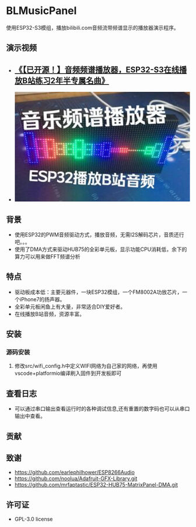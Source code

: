 # BLMusicPanel

使用ESP32-S3模组，播放bilibili.com音频流带频谱显示的播放器演示程序。

## 演示视频
 - ## [《【已开源！】音频频谱播放器，ESP32-S3在线播放B站练习2年半专属名曲》](https://www.bilibili.com/video/BV19C4y1V7A2/)
 - [<img src="./misc/video.jpg"  alt="Alt Text" width="480">](https://www.bilibili.com/video/BV19C4y1V7A2/)

 
## 背景
 - 使用ESP32的PWM音频驱动方式，播放音频，无需I2S解码芯片，音质还行吧。。。
 - 使用了DMA方式来驱动HUB75的全彩单元板，显示功能CPU消耗低，余下的算力可以用来做FFT频谱分析

## 特点

- 驱动板成本低：主要元器件，一块ESP32模组，一个FM8002A功放芯片，一个iPhone7的扬声器。
- 全彩单元板闲鱼上有大量，非常适合DIY爱好者。
- 在线播放B站音频，资源丰富。

## 安装

### 源码安装

1. 修改src/wifi_config.h中定义WIFI网络为自己家的网络，再使用vscode+platformio编译刷入固件到开发板即可

## 查看日志
  - 可以通过串口输出查看运行时的各种调试信息,还有重置的数字码也可以从串口输出中查看。

## 贡献

## 致谢
  - https://github.com/earlephilhower/ESP8266Audio
  - https://github.com/noolua/Adafruit-GFX-Library.git
  - https://github.com/mrfaptastic/ESP32-HUB75-MatrixPanel-DMA.git

## 许可证
  - GPL-3.0 license